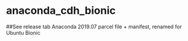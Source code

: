 # anaconda_cdh_bionic
##See release tab
Anaconda 2019.07 parcel file + manifest, renamed for Ubuntu Bionic
